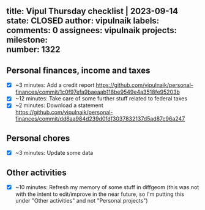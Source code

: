 title:	Vipul Thursday checklist | 2023-09-14
state:	CLOSED
author:	vipulnaik
labels:	
comments:	0
assignees:	vipulnaik
projects:	
milestone:	
number:	1322
--
## Personal finances, income and taxes

- [x] ~3 minutes: Add a credit report https://github.com/vipulnaik/personal-finances/commit/1c0f97efa9baeaab118be9549e4a3518fe95203b
- [x] ~12 minutes: Take care of some further stuff related to federal taxes
- [x] ~2 minutes: Download a statement https://github.com/vipulnaik/personal-finances/commit/dd6aa984d239d0fdf3037832137d5ad87c96a247 

## Personal chores

- [x] ~3 minutes: Update some data

## Other activities

- [x] ~10 minutes: Refresh my memory of some stuff in diffgeom (this was not with the intent to edit/improve in the near future, so I'm putting this under "Other activities" and not "Personal projects")
